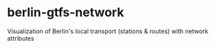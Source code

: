 # berlin-gtfs-network
 Visualization of Berlin's local transport (stations &amp; routes) with network attributes 

